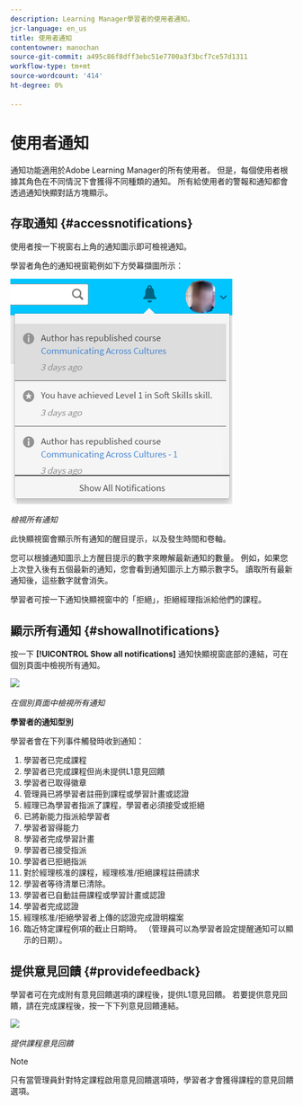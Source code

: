 ```yaml
---
description: Learning Manager學習者的使用者通知。
jcr-language: en_us
title: 使用者通知
contentowner: manochan
source-git-commit: a495c86f8dff3ebc51e7700a3f3bcf7ce57d1311
workflow-type: tm+mt
source-wordcount: '414'
ht-degree: 0%

---
```




# 使用者通知

<!--User notifications for Learners in Learning Manager.-->

通知功能適用於Adobe Learning Manager的所有使用者。 但是，每個使用者根據其角色在不同情況下會獲得不同種類的通知。 所有給使用者的警報和通知都會透過通知快顯對話方塊顯示。

## 存取通知 {#accessnotifications}

使用者按一下視窗右上角的通知圖示即可檢視通知。

學習者角色的通知視窗範例如下方熒幕擷圖所示：

![](assets/learner-notifications.png)

*檢視所有通知*

此快顯視窗會顯示所有通知的醒目提示，以及發生時間和卷軸。

您可以根據通知圖示上方醒目提示的數字來瞭解最新通知的數量。 例如，如果您上次登入後有五個最新的通知，您會看到通知圖示上方顯示數字5。 讀取所有最新通知後，這些數字就會消失。

學習者可按一下通知快顯視窗中的「拒絕」，拒絕經理指派給他們的課程。

## 顯示所有通知 {#showallnotifications}

按一下 **[!UICONTROL Show all notifications]** 通知快顯視窗底部的連結，可在個別頁面中檢視所有通知。

![](assets/notifications-page.png)

*在個別頁面中檢視所有通知*

**學習者的通知型別**

學習者會在下列事件觸發時收到通知：

1. 學習者已完成課程
1. 學習者已完成課程但尚未提供L1意見回饋
1. 學習者已取得徽章
1. 管理員已將學習者註冊到課程或學習計畫或認證
1. 經理已為學習者指派了課程，學習者必須接受或拒絕
1. 已將新能力指派給學習者
1. 學習者習得能力
1. 學習者完成學習計畫
1. 學習者已接受指派
1. 學習者已拒絕指派
1. 對於經理核准的課程，經理核准/拒絕課程註冊請求
1. 學習者等待清單已清除。
1. 學習者已自動註冊課程或學習計畫或認證
1. 學習者完成認證
1. 經理核准/拒絕學習者上傳的認證完成證明檔案
1. 臨近特定課程例項的截止日期時。 （管理員可以為學習者設定提醒通知可以顯示的日期）。

## 提供意見回饋 {#providefeedback}

學習者可在完成附有意見回饋選項的課程後，提供L1意見回饋。 若要提供意見回饋，請在完成課程後，按一下下列意見回饋連結。

![](assets/feedback.png)

*提供課程意見回饋*

>[!NOTE]
>
>只有當管理員針對特定課程啟用意見回饋選項時，學習者才會獲得課程的意見回饋選項。
